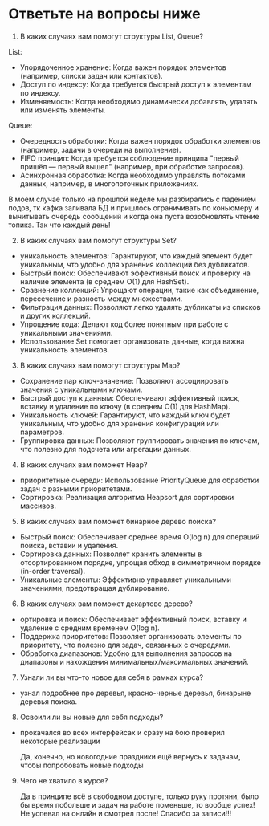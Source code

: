 # Ответьте на вопросы ниже

1. В каких случаях вам помогут структуры List, Queue?

List:
- Упорядоченное хранение: Когда важен порядок элементов (например, списки задач или контактов). 
- Доступ по индексу: Когда требуется быстрый доступ к элементам по индексу. 
- Изменяемость: Когда необходимо динамически добавлять, удалять или изменять элементы.

Queue:
- Очередность обработки: Когда важен порядок обработки элементов (например, задачи в очереди на выполнение). 
- FIFO принцип: Когда требуется соблюдение принципа "первый пришёл — первый вышел" (например, при обработке запросов). 
- Асинхронная обработка: Когда необходимо управлять потоками данных, например, в многопоточных приложениях.

В моем случае только на прошлой неделе мы разбирались с падением подов, тк кафка заливала БД и пришлось ограничивать по коньюмеру и вычитывать очередь сообщений и когда она пуста возобновлять чтение топика. 
Так что каждый день!

2. В каких случаях вам помогут структуры Set?
- уникальность элементов: Гарантируют, что каждый элемент будет уникальным, что удобно для хранения коллекций без дубликатов. 
- Быстрый поиск: Обеспечивают эффективный поиск и проверку на наличие элемента (в среднем O(1) для HashSet). 
- Сравнение коллекций: Упрощают операции, такие как объединение, пересечение и разность между множествами. 
- Фильтрация данных: Позволяют легко удалять дубликаты из списков и других коллекций. 
- Упрощение кода: Делают код более понятным при работе с уникальными значениями. 
- Использование Set помогает организовать данные, когда важна уникальность элементов.

3. В каких случаях вам помогут структуры Map?
- Сохранение пар ключ-значение: Позволяют ассоциировать значения с уникальными ключами. 
- Быстрый доступ к данным: Обеспечивают эффективный поиск, вставку и удаление по ключу (в среднем O(1) для HashMap). 
- Уникальность ключей: Гарантируют, что каждый ключ будет уникальным, что удобно для хранения конфигураций или параметров. 
- Группировка данных: Позволяют группировать значения по ключам, что полезно для подсчета или агрегации данных.

4. В каких случаях вам поможет Heap?
- приоритетные очереди: Использование PriorityQueue для обработки задач с разными приоритетами.
- Сортировка: Реализация алгоритма Heapsort для сортировки массивов.

5. В каких случаях вам поможет бинарное дерево поиска?
- Быстрый поиск: Обеспечивает среднее время O(log n) для операций поиска, вставки и удаления. 
- Сортировка данных: Позволяет хранить элементы в отсортированном порядке, упрощая обход в симметричном порядке (in-order traversal). 
- Уникальные элементы: Эффективно управляет уникальными значениями, предотвращая дублирование.

6. В каких случаях вам поможет декартово дерево?
- ортировка и поиск: Обеспечивает эффективный поиск, вставку и удаление с средним временем O(log n).  
- Поддержка приоритетов: Позволяет организовать элементы по приоритету, что полезно для задач, связанных с очередями. 
- Обработка диапазонов: Удобно для выполнения запросов на диапазоны и нахождения минимальных/максимальных значений.

7. Узнали ли вы что-то новое для себя в рамках курса?
- узнал подробнее про деревья, красно-черные деревья, бинарыне деревья поиска. 

8. Освоили ли вы новые для себя подходы?
- прокачался во всех интерфейсах и сразу на бою проверил некоторые реализации

    Да, конечно, но новогодние праздники ещё вернусь к задачам, чтобы попробовать новые подходы
9. Чего не хватило в курсе?

    Да в принципе всё в свободном доступе, только руку протяни, было бы время побольше и задач на работе поменьше, то вообще успех!
   Не успевал на онлайн и смотрел после! Спасибо за записи!!!
